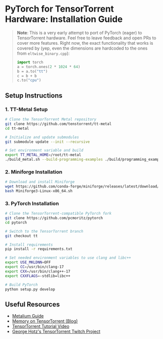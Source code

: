 # PyTorch for TensorTorrent Hardware: Installation Guide

> **Note**: This is a very early attempt to port of PyTorch (eager) to TensorTorrent hardware. Feel free to leave feedback and open PRs to cover more features.
> Right now, the exact functionality that works is covered by (yep, even the dimensions are hardcoded to the ones from `eltwise_binary.cpp`):
> ```python
> import torch
> a = torch.ones(2 * 1024 * 64)
> b = a.to("tt")
> c = b + b
> c.to("cpu")
> ```

## Setup Instructions

### 1. TT-Metal Setup
```bash
# Clone the TensorTorrent Metal repository
git clone https://github.com/tenstorrent/tt-metal
cd tt-metal

# Initialize and update submodules
git submodule update --init --recursive

# Set environment variable and build
export TT_METAL_HOME=/root/tt-metal
./build_metal.sh --build-programming-examples ./build/programming_examples/eltwise_binary
```

### 2. Miniforge Installation
```bash
# Download and install Miniforge
wget https://github.com/conda-forge/miniforge/releases/latest/download/Miniforge3-Linux-x86_64.sh
bash Miniforge3-Linux-x86_64.sh
```

### 3. PyTorch Installation
```bash
# Clone the TensorTorrent-compatible PyTorch fork
git clone https://github.com/pcmoritz/pytorch
cd pytorch

# Switch to the TensorTorrent branch
git checkout tt

# Install requirements
pip install -r requirements.txt

# Set needed environment variables to use clang and libc++
export USE_MKLDNN=OFF
export CC=/usr/bin/clang-17
export CXX=/usr/bin/clang++-17
export CXXFLAGS=-stdlib=libc++

# Build PyTorch
python setup.py develop
```

## Useful Resources

- [Metalium Guide](https://github.com/tenstorrent/tt-metal/blob/main/METALIUM_GUIDE.md)
- [Memory on TensorTorrent (Blog)](https://clehaxze.tw/gemlog/2025/03-17-memory-on-tenstorrent.gmi)
- [TensorTorrent Tutorial Video](https://www.youtube.com/watch?v=Fjyw5L5aQsQ)
- [George Hotz's TensorTorrent Twitch Project](https://github.com/geohot/tt-twitch)
